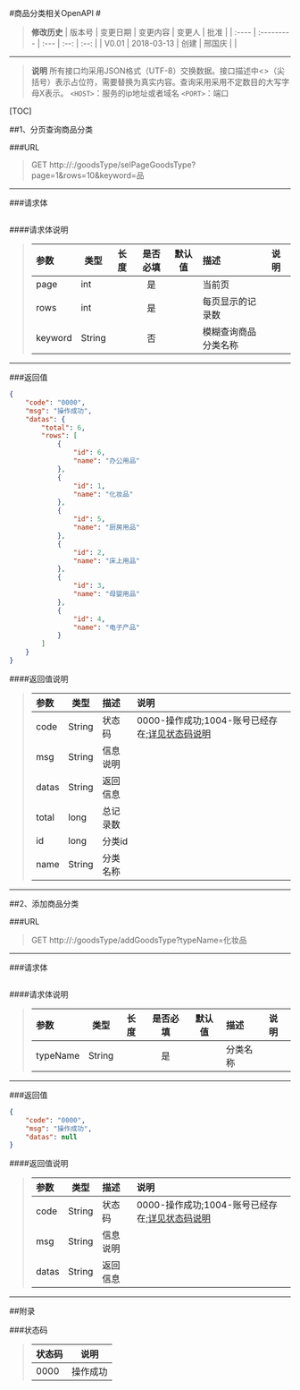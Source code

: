 #商品分类相关OpenAPI #

> **修改历史**
>| 版本号   | 变更日期       | 变更内容 | 变更人  |  批准  |
>| :---- | :--------- | :--- | :--: | :--: |
>| V0.01 | 2018-03-13 | 创建   | 邢国庆  |      |

----------
> **说明**
> 所有接口均采用JSON格式（UTF-8）交换数据。接口描述中<>（尖括号）表示占位符，需要替换为真实内容。查询采用采用不定数目的大写字母X表示。
> ``<HOST>``：服务的ip地址或者域名
> ``<PORT>``：端口


[TOC]



##1、分页查询商品分类

###URL
> GET
 http://<HOST>:<PORT>/goodsType/selPageGoodsType?page=1&rows=10&keyword=品
 
----------

###请求体
```json

```

####请求体说明
>| 参数     | 类型     |  长度  | 是否必填 | 默认值  | 描述   | 说明   |
>| :----- | ------ | :--: | :--: | :--: | :--- | :--- |
>| page | int | | 是 | | 当前页 | |
>| rows | int | | 是 | | 每页显示的记录数 | |
>| keyword | String | | 否 | | 模糊查询商品分类名称 | |


 ----------
###返回值

```json
{
    "code": "0000",
    "msg": "操作成功",
    "datas": {
        "total": 6,
        "rows": [
            {
                "id": 6,
                "name": "办公用品"
            },
            {
                "id": 1,
                "name": "化妆品"
            },
            {
                "id": 5,
                "name": "厨房用品"
            },
            {
                "id": 2,
                "name": "床上用品"
            },
            {
                "id": 3,
                "name": "母婴用品"
            },
            {
                "id": 4,
                "name": "电子产品"
            }
        ]
    }
}
```
####返回值说明
>| 参数   | 类型     | 描述   | 说明                                    |
>| :--- | ------ | :--- | :------------------------------------ |
>| code | String | 状态码  | 0000-操作成功;1004-账号已经存在;[详见状态码说明](#状态码) |
>| msg  | String | 信息说明 |                                       |
>| datas  | String |返回信息 |                                       |
>| total  | long |总记录数 |                                       |
>| id  | long | 分类id |                                       |
>| name  | String | 分类名称 |                                       |

---

##2、添加商品分类

###URL
> GET
 http://<HOST>:<PORT>/goodsType/addGoodsType?typeName=化妆品
 
----------

###请求体
```json

```

####请求体说明
>| 参数     | 类型     |  长度  | 是否必填 | 默认值  | 描述   | 说明   |
>| :----- | ------ | :--: | :--: | :--: | :--- | :--- |
>| typeName | String | | 是 | | 分类名称 | |



 ----------
###返回值

```json
{
    "code": "0000",
    "msg": "操作成功",
    "datas": null
}
```
####返回值说明
>| 参数   | 类型     | 描述   | 说明                                    |
>| :--- | ------ | :--- | :------------------------------------ |
>| code | String | 状态码  | 0000-操作成功;1004-账号已经存在;[详见状态码说明](#状态码) |
>| msg  | String | 信息说明 |                                       |
>| datas  | String |返回信息 |                                       |


---

##附录

###状态码
>| 状态码  | 说明         |
>| :--- | ---------- |
>| 0000 | 操作成功       |


